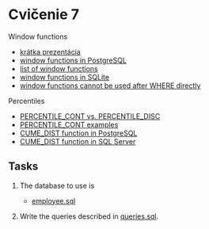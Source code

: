 # Cvičenie 7

Window functions
* [krátka prezentácia](window_functions.pdf)
* [window functions in PostgreSQL](https://www.postgresql.org/docs/current/tutorial-window.html)
* [list of window functions](https://www.postgresql.org/docs/current/functions-window.html)
* [window functions in SQLite](https://www.sqlite.org/windowfunctions.html)
* [window functions cannot be used after WHERE directly](https://learnsql.com/blog/window-functions-not-allowed-in-where/)

Percentiles
* [PERCENTILE_CONT vs. PERCENTILE_DISC](https://ubiq.co/database-blog/calculate-median-postgresql/)
* [PERCENTILE_CONT examples](https://docs.singlestore.com/managed-service/en/reference/sql-reference/window-functions/percentile_cont-and-median.html)
* [CUME_DIST function in PostgreSQL](https://www.postgresqltutorial.com/postgresql-window-function/postgresql-cume_dist-function/)
* [CUME_DIST function in SQL Server](https://www.sqlservertutorial.net/sql-server-window-functions/sql-server-cume_dist-function/)

## Tasks

1. The database to use is
	- [employee.sql](employee.sql)

2. Write the queries described in [queries.sql](queries.sql).


